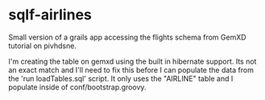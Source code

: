 sqlf-airlines
=============

Small version of a grails app accessing the flights schema from GemXD tutorial on pivhdsne. 

I'm creating the table on gemxd using the built in hibernate support.  Its not an exact match and I'll need to fix this before I can populate the data from the 'run loadTables.sql' script.  It only uses the "AIRLINE" table and I populate inside of conf/bootstrap.groovy. 
